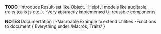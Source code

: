 __TODO__
-Introduce Result-set like Object.
-Helpful models like auditable, traits (calls js etc..).
-Very abstractly implemented UI reusable components

__NOTES__
Documentation : 
-Macroable Example to extend Utilities
-Functions to document {
    Everything under /Macros, Traits/
}
